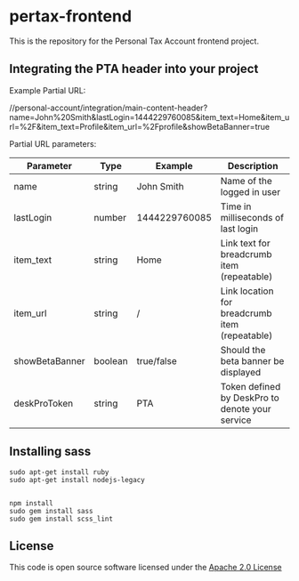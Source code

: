 pertax-frontend
==================

This is the repository for the Personal Tax Account frontend project. 



Integrating the PTA header into your project
--------------------------------------------

Example Partial URL: 

  //personal-account/integration/main-content-header?name=John%20Smith&lastLogin=1444229760085&item_text=Home&item_url=%2F&item_text=Profile&item_url=%2Fprofile&showBetaBanner=true

Partial URL parameters:

| Parameter      | Type    | Example       | Description                                     |
|----------------|---------|---------------|-------------------------------------------------|
| name           | string  | John Smith    | Name of the logged in user                      |
| lastLogin      | number  | 1444229760085 | Time in milliseconds of last login              |
| item_text      | string  | Home          | Link text for breadcrumb item (repeatable)      |
| item_url       | string  | /             | Link location for breadcrumb item (repeatable)  |
| showBetaBanner | boolean | true/false    | Should the beta banner be displayed             |
| deskProToken   | string  | PTA           | Token defined by DeskPro to denote your service |

Installing sass
---------------

    sudo apt-get install ruby
    sudo apt-get install nodejs-legacy 
    

    npm install
    sudo gem install sass 
    sudo gem install scss_lint
    
License
---------

This code is open source software licensed under the [Apache 2.0 License]("http://www.apache.org/licenses/LICENSE-2.0.html")

